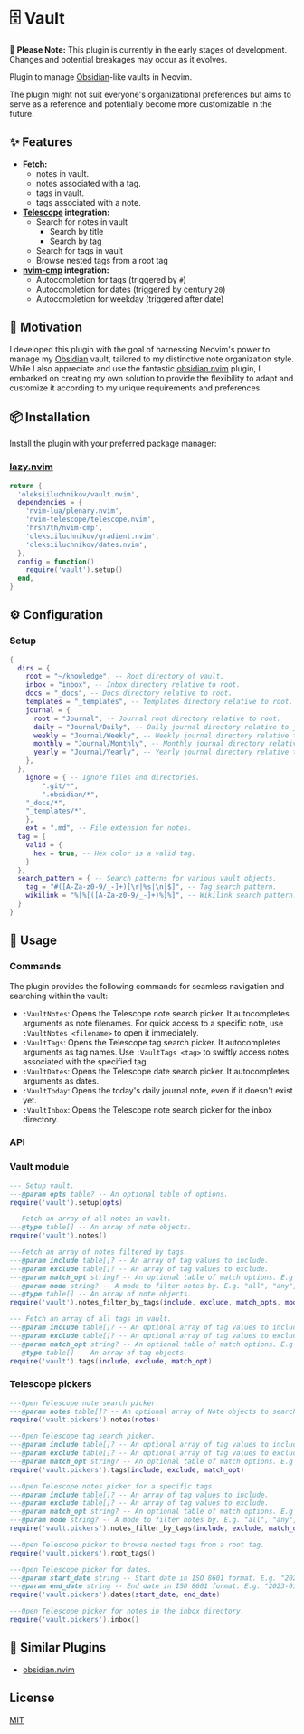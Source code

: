 # 🗄️ Vault

🚧 **Please Note:** This plugin is currently in the early stages of development. Changes and potential breakages may occur as it evolves.

Plugin to manage [Obsidian](https://obsidian.md)-like vaults in Neovim.

The plugin might not suit everyone's organizational preferences but aims to
serve as a reference and potentially become more customizable in the future.

## ✨ Features

- **Fetch:**
  - notes in vault.
  - notes associated with a tag.
  - tags in vault.
  - tags associated with a note.
- **[Telescope](https://github.com/nvim-telescope/telescope.nvim) integration:**
  - Search for notes in vault
    - Search by title
    - Search by tag
  - Search for tags in vault
  - Browse nested tags from a root tag
- **[nvim-cmp](https://github.com/hrsh7th/nvim-cmp) integration:**
  - Autocompletion for tags (triggered by `#`)
  - Autocompletion for dates (triggered by century `20`)
  - Autocompletion for weekday (triggered after date)

## 🤨 Motivation

I developed this plugin with the goal of harnessing Neovim's power to manage my [Obsidian](https://obsidian.md) vault, tailored to my distinctive note organization style.
While I also appreciate and use the fantastic [obsidian.nvim](https://github.com/epwalsh/obsidian.nvim) plugin, I embarked on creating my own solution to provide the flexibility to adapt and customize it according to my unique requirements and preferences.

## 📦 Installation

Install the plugin with your preferred package manager:

### [lazy.nvim](https://github.com/folke/lazy.nvim)

```lua
return {
  'oleksiiluchnikov/vault.nvim',
  dependencies = {
    'nvim-lua/plenary.nvim',
    'nvim-telescope/telescope.nvim',
    'hrsh7th/nvim-cmp',
    'oleksiiluchnikov/gradient.nvim',
    'oleksiiluchnikov/dates.nvim',
  },
  config = function()
    require('vault').setup()
  end,
}
```

## ⚙️ Configuration

### Setup

```lua
{
  dirs = {
    root = "~/knowledge", -- Root directory of vault.
    inbox = "inbox", -- Inbox directory relative to root.
    docs = "_docs", -- Docs directory relative to root.
    templates = "_templates", -- Templates directory relative to root.
    journal = {
      root = "Journal", -- Journal root directory relative to root.
      daily = "Journal/Daily", -- Daily journal directory relative to journal root.
      weekly = "Journal/Weekly", -- Weekly journal directory relative to journal root.
      monthly = "Journal/Monthly", -- Monthly journal directory relative to journal root.
      yearly = "Journal/Yearly", -- Yearly journal directory relative to journal root.
    },
  },
	ignore = { -- Ignore files and directories.
		".git/*",
		".obsidian/*",
    "_docs/*",
    "_templates/*",
	},
	ext = ".md", -- File extension for notes.
  tag = {
    valid = {
      hex = true, -- Hex color is a valid tag.
    }
  },
  search_pattern = { -- Search patterns for various vault objects.
    tag = "#([A-Za-z0-9/_-]+)[\r|%s|\n|$]", -- Tag search pattern.
    wikilink = "%[%[([A-Za-z0-9/_-]+)%]%]", -- Wikilink search pattern.
  }
}
```

## 🚀 Usage

### Commands

The plugin provides the following commands for seamless navigation and searching within the vault:

- `:VaultNotes`: Opens the Telescope note search picker. It autocompletes arguments as note filenames. For quick access to a specific note, use `:VaultNotes <filename>` to open it immediately.
- `:VaultTags`: Opens the Telescope tag search picker. It autocompletes arguments as tag names. Use `:VaultTags <tag>` to swiftly access notes associated with the specified tag.
- `:VaultDates`: Opens the Telescope date search picker. It autocompletes arguments as dates.
- `:VaultToday`: Opens the today's daily journal note, even if it doesn't exist yet.
- `:VaultInbox`: Opens the Telescope note search picker for the inbox directory.

### API

### Vault module
```lua
--- Setup vault.
---@param opts table? -- An optional table of options.
require('vault').setup(opts)

---Fetch an array of all notes in vault.
---@type table[] -- An array of note objects.
require('vault').notes()

---Fetch an array of notes filtered by tags.
---@param include table[]? -- An array of tag values to include.
---@param exclude table[]? -- An array of tag values to exclude.
---@param match_opt string? -- An optional table of match options. E.g "exact", "contains", "startwith", "endwith", "regex". If not provided, "exact" will be used.
---@param mode string? -- A mode to filter notes by. E.g. "all", "any", "none". If not provided, "all" will be used.
---@type table[] -- An array of note objects.
require('vault').notes_filter_by_tags(include, exclude, match_opts, mode)

--- Fetch an array of all tags in vault.
---@param include table[]? -- An optional array of tag values to include.
---@param exclude table[]? -- An optional array of tag values to exclude.
---@param match_opt string? -- An optional table of match options. E.g "exact", "contains", "startwith", "endwith", "regex". If not provided, "exact" will be used.
---@type table[] -- An array of tag objects.
require('vault').tags(include, exclude, match_opt)
```

### Telescope pickers

```lua
---Open Telescope note search picker.
---@param notes table[]? -- An optional array of Note objects to search. If not provided, all notes in vault will be searched.
require('vault.pickers').notes(notes)

---Open Telescope tag search picker.
---@param include table[]? -- An optional array of tag values to include.
---@param exclude table[]? -- An optional array of tag values to exclude.
---@param match_opt string? -- An optional table of match options. E.g "exact", "contains", "startwith", "endwith", "regex". If not provided, "exact" will be used.
require('vault.pickers').tags(include, exclude, match_opt)

---Open Telescope notes picker for a specific tags.
---@param include table[]? -- An array of tag values to include.
---@param exclude table[]? -- An array of tag values to exclude.
---@param match_opt string? -- An optional table of match options. E.g "exact", "contains", "startwith", "endwith", "regex". If not provided, "exact" will be used.
---@param mode string? -- A mode to filter notes by. E.g. "all", "any", "none". If not provided, "all" will be used.
require('vault.pickers').notes_filter_by_tags(include, exclude, match_opts, mode)

---Open Telescope picker to browse nested tags from a root tag.
require('vault.pickers').root_tags()

---Open Telescope picker for dates.
---@param start_date string -- Start date in ISO 8601 format. E.g. "2023-01-01". If not provided, the week ago date will be used.
---@param end_date string -- End date in ISO 8601 format. E.g. "2023-01-31". If not provided, the current date will be used.
require('vault.pickers').dates(start_date, end_date)

---Open Telescope picker for notes in the inbox directory.
require('vault.pickers').inbox()
```

## 🤝 Similar Plugins

- [obsidian.nvim](https://github.com/epwalsh/obsidian.nvim)

## License

[MIT](https://choosealicense.com/licenses/mit/)

